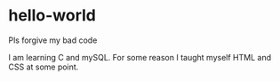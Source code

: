 # hello-world
Pls forgive my bad code

I am learning C and mySQL. For some reason I taught myself HTML and CSS at some point. 
